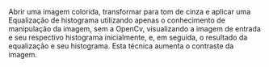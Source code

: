 Abrir uma imagem colorida, transformar para tom de cinza e aplicar uma Equalização de histograma utilizando apenas o conhecimento de manipulação da imagem, sem a OpenCv, visualizando a imagem de entrada e seu respectivo histograma inicialmente, e, em seguida, o resultado da equalização e seu histograma. Esta técnica aumenta o contraste da imagem.


